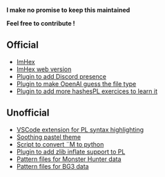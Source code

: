 **I make no promise to keep this maintained**

**Feel free to contribute !**

## Official

- [ImHex](https://github.com/WerWolv/ImHex)
- [ImHex web version](https://web.imhex.werwolv.net/)
- [Plugin to add Discord presence](https://github.com/WerWolv/ImHex-Plugin-DiscordRPC)
- [Plugin to make OpenAI guess the file type](https://github.com/WerWolv/ImHex-Plugin-Oracle)
- [Plugin to add more hashes](https://github.com/WerWolv/ImHex-Hashes-Plugin)[PL exercices to learn it](https://github.com/WerWolv/ImHex-Patties)

## Unofficial

- [VSCode extension for PL syntax highlighting](https://github.com/Calcoph/vscode-hexpat)
- [Soothing pastel theme](https://github.com/catppuccin/imhex)
- [Script to convert ¨M to python](https://github.com/Calcoph/hexpyt)
- [Plugin to add zlib inflate support to PL](https://github.com/Jusb3/ImHex-Zlib-Plugin)
- [Pattern files for Monster Hunter data](https://github.com/var-username/Monster-Hunter-Frontier-Patterns)
- [Pattern files for BG3 data](https://github.com/LennardF1989/BG3-ImHex-Patterns)
